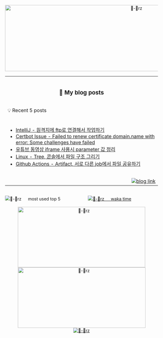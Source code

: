<!-- header -------------------------------------------------------------------------------------------------------------------------------------------->
<div align="center">
  <a href="#">
    <picture>
        <source media="(prefers-color-scheme: dark)" srcset="https://capsule-render.vercel.app/api?type=transparent&color=auto&height=219&section=header&text=🛋️&fontSize=82&animation=twinkling">
        <source media="(prefers-color-scheme: light)" srcset="https://render.gitanimals.org/lines/zhyunk?pet-id=584024399899088575&contribution-view=false" width="850" height="219">
        <img src="https://capsule-render.vercel.app/api?type=transparent&color=auto&height=219&section=header&text=🛋️&fontSize=82&animation=twinkling" alt="🔨-🥲rz"/>    
    </picture>
  </a>
</div>


<!-- blog posts -------------------------------------------------------------------------------------------------------------------------------------------->
<table align=center>
  <tr><th width=845 height=100 align="center">
    <h3>📖 My blog posts</h3>
  </th></tr>
  <tr><td align=left><span>💡 Recent 5 posts</span></td></tr>
  <tr><td>
<br>

<!-- BLOG-POST-LIST:START -->
- [IntelliJ - 원격지에 ftp로 연결해서 작업하기](https://study.zhyun.kim/posts/IntelliJ-%EC%9B%90%EA%B2%A9%EC%A7%80%EC%97%90-ftp%EB%A1%9C-%EC%97%B0%EA%B2%B0%ED%95%B4%EC%84%9C-%EC%9E%91%EC%97%85%ED%95%98%EA%B8%B0/)
- [Certbot Issue - Failed to renew certificate domain.name with error: Some challenges have failed](https://study.zhyun.kim/posts/Certbot-Failed-to-renew-certificate/)
- [유튜브 동영상 iframe 사용시 parameter 값 정리](https://study.zhyun.kim/posts/html-youtube-iframe/)
- [Linux - Tree, 콘솔에서 파일 구조 그리기](https://study.zhyun.kim/posts/Linux-Tree,-%EC%BD%98%EC%86%94%EC%97%90%EC%84%9C-%ED%8C%8C%EC%9D%BC-%EA%B5%AC%EC%A1%B0-%EA%B7%B8%EB%A6%AC%EA%B8%B0/)
- [Github Actions - Artifact, 서로 다른 job에서 파일 공유하기](https://study.zhyun.kim/posts/Github-Actions-Artifact,-%EC%84%9C%EB%A1%9C-%EB%8B%A4%EB%A5%B8-job%EC%97%90%EC%84%9C-%ED%8C%8C%EC%9D%BC-%EA%B3%B5%EC%9C%A0/)
<!-- BLOG-POST-LIST:END -->

  <br>
    <div align=right>
      <a href="https://study.zhyun.kim"><picture>
          <source media="(prefers-color-scheme: dark)" srcset="https://img.shields.io/badge/study.zhyun.kim_🚀-0A0A0A?style=for-the-badge">
          <source media="(prefers-color-scheme: light)" srcset="https://img.shields.io/badge/study.zhyun.kim_🚀-2f80ed?style=for-the-badge">
          <img alt="blog link" src="https://img.shields.io/badge/study.zhyun.kim_🚀-0A0A0A?style=for-the-badge">
      </picture></a>
    </div>
    </td>
  </tr>

</table>

<br>

<!-- most used top5 & waka time -------------------------------------------------------------------------------------------------------------------------------------------->
<div align="center">
<a href="https://github.com/anuraghazra/github-readme-stats"><picture><source
  media="(prefers-color-scheme: dark)" srcset="https://github-readme-stats.vercel.app/api/top-langs/?username=zhyunk&theme=github_dark&custom_title=Most%20Used%20Languages&layout=compact&hide_border=true&count_private=true&include_all_commits=true&langs_count=5&size_weight=0.2&count_weight=0.8&hide=scss,html,javascript,shell,ruby,css&card_width=300"><source
  media="(prefers-color-scheme: light)" srcset="https://github-readme-stats.vercel.app/api/top-langs/?username=zhyunk&custom_title=Most%20Used%20Languages&layout=compact&hide_border=true&count_private=true&include_all_commits=true&langs_count=5&size_weight=0.2&count_weight=0.8&hide=scss,html,javascript,shell,ruby,css&card_width=300"><img
  src="https://github-readme-stats.vercel.app/api/top-langs/?username=zhyunk&theme=github_dark&custom_title=Most%20Used%20Languages&layout=compact&hide_border=true&count_private=true&include_all_commits=true&langs_count=5&size_weight=0.2&count_weight=0.8&hide=scss,html,javascript,shell,ruby,css&card_width=300"
  align="left" alt="🔨-🥲rz 　 most used top 5"/>
</picture></a><a href="https://wakatime.com/@zhyun"><picture><source
  media="(prefers-color-scheme: dark)" srcset="https://github-readme-stats.vercel.app/api/wakatime?username=zhyun&theme=github_dark&custom_title=Waka%20Time%20⏰%20start%20date%20:%2024.01.03&hide_border=true&layout=compact"><source
  media="(prefers-color-scheme: light)" srcset="https://github-readme-stats.vercel.app/api/wakatime?username=zhyun&custom_title=Waka%20Time%20⏰%20start%20date%20:%2024.01.03&hide_border=true&layout=compact">
  <img
  alt="🔨-🥲rz 　 waka time"
  src="https://github-readme-stats.vercel.app/api/wakatime?username=zhyun&theme=github_dark&custom_title=Waka%20Time%20⏰%20start%20date%20:%2024.01.03&hide_border=true&layout=compact">  
</picture></a>
</div>


<br>

<!-- capsule-render & git animal -------------------------------------------------------------------------------------------------------------------------------------------->
<div align="center">
<a href="https://github.com/git-goods/gitanimals"><img
  src="https://render.gitanimals.org/lines/zhyunk?pet-id=597095086959652253&contribution-view=false"
  width="420" height="200" alt="🔨-🥲rz　　"/><picture><source
  media="(prefers-color-scheme: dark)" srcset="https://render.gitanimals.org/lines/zhyunk?pet-id=582154833054874760&contribution-view=false"><source
  media="(prefers-color-scheme: light)" srcset="https://render.gitanimals.org/lines/zhyunk?pet-id=583424627266567092&contribution-view=false"><img 
  src="https://render.gitanimals.org/lines/zhyunk?pet-id=575068403528185932&contribution-view=false"
  width="421" height="200" alt="🔨-🥲rz"/>    
</picture></a>
<br>
<a href="https://github.com/kyechan99/capsule-render">
  <img src="https://capsule-render.vercel.app/api?type=waving&color=auto&height=120&section=footer"  alt="🔨-🥲rz"/></a>
</div>
